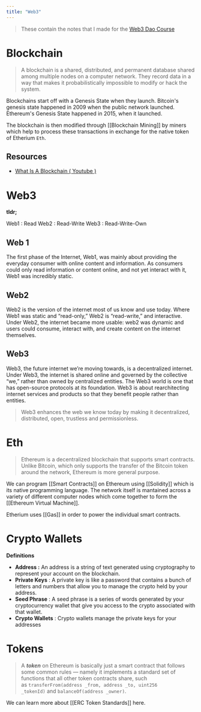 ```yaml
---
title: "Web3"
---
```


> These contain the notes that I made for the [Web3 Dao Course](https://www.learnweb3.io/)

# Blockchain

> A blockchain is a shared, distributed, and permanent database shared among multiple nodes on a computer network. They record data in a way that makes it probabilistically impossible to modify or hack the system.

Blockchains start off with a Genesis State when they launch. Bitcoin's genesis state happened in 2009 when the public network launched. Ethereum's Genesis State happened in 2015, when it launched.

The blockchain is then modified through [[Blockchain Mining]] by miners which help to process these transactions in exchange for the native token of Etherium `Eth`.

## Resources

- [What Is A Blockchain ( Youtube )](https://www.youtube.com/watch?v=SSo_EIwHSd4)

# Web3
**tldr;**

Web1 :  Read
Web2 :  Read-Write
Web3 : Read-Write-Own

## Web 1
The first phase of the Internet, Web1, was mainly about providing the everyday consumer with online content and information. As consumers could only read information or content online, and not yet interact with it, Web1 was incredibly static.

## Web2
Web2 is the version of the internet most of us know and use today. Where Web1 was static and “read-only,” Web2 is “read-write,” and interactive. Under Web2, the internet became more usable: web2 was dynamic and users could consume, interact with, and create content on the internet themselves.

## Web3
Web3, the future internet we’re moving towards, is a decentralized internet. Under Web3, the internet is shared online and governed by the collective “we,” rather than owned by centralized entities. The Web3 world is one that has open-source protocols at its foundation. Web3 is about rearchitecting internet services and products so that they benefit people rather than entities.

> Web3 enhances the web we know today by making it decentralized, distributed, open, trustless and permissionless.


# Eth
> Ethereum is a decentralized blockchain that supports smart contracts. Unlike Bitcoin, which only supports the transfer of the Bitcoin token around the network, Ethereum is more general purpose.

We can program [[Smart Contracts]] on Ethereum using [[Solidity]] which is its native programming language. The network itself is mantained across a variety of different computer nodes which come together to form the [[Ethereum Virtual Machine]]. 

Etherium uses [[Gas]] in order to power the individual smart contracts.


# Crypto Wallets

**Definitions**
-  **Address :**  An address is a string of text generated using cryptography to represent your account on the blockchain.
- **Private Keys** : A private key is like a password that contains a bunch of letters and numbers that allow you to manage the crypto held by your address.
- **Seed Phrase** : A seed phrase is a series of words generated by your cryptocurrency wallet that give you access to the crypto associated with that wallet.
- **Crypto Wallets** : Crypto wallets manage the private keys for your addresses

# Tokens

> A **_token_** on Ethereum is basically just a smart contract that follows some common rules — namely it implements a standard set of functions that all other token contracts share, such as `transferFrom(address _from, address _to, uint256 _tokenId)` and `balanceOf(address _owner)`.

We can learn more about [[ERC Token Standards]] here.